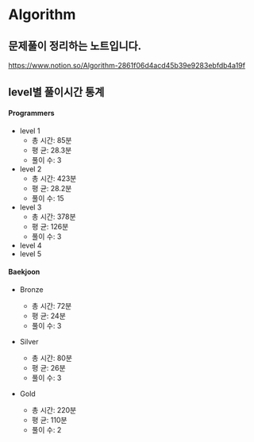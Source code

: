 # Algorithm
## 문제풀이 정리하는 노트입니다.
https://www.notion.so/Algorithm-2861f06d4acd45b39e9283ebfdb4a19f
## level별 풀이시간 통계

#### Programmers
* level 1
  - 총 시간: 85분
  - 평   균: 28.3분
  - 풀이 수: 3
* level 2  
  - 총 시간: 423분
  - 평   균: 28.2분
  - 풀이 수: 15
* level 3  
  - 총 시간: 378분
  - 평   균: 126분
  - 풀이 수: 3
* level 4
* level 5


#### Baekjoon 
* Bronze
  - 총 시간: 72분
  - 평   균: 24분
  - 풀이 수: 3
  
* Silver
  - 총 시간: 80분
  - 평   균: 26분
  - 풀이 수: 3
  
* Gold
  - 총 시간: 220분
  - 평   균: 110분
  - 풀이 수: 2
